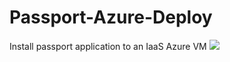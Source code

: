 # Passport-Azure-Deploy
Install passport application to an IaaS Azure VM
<a href="https://portal.azure.com/#create/Microsoft.Template/uri/https%3A%2F%2Fraw.githubusercontent.com%2Fsrad%2Fsport-Azure-Deploy%2Fmaster%2fpassportAzureDeployTemplate.json" target="_blank">
    <img src="http://azuredeploy.net/deploybutton.png"/>
</a>

